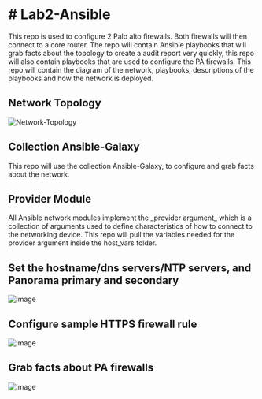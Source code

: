 <h1># Lab2-Ansible </h1>
This repo is used to configure 2 Palo alto firewalls. Both firewalls will then connect to a core router. 
The repo will contain Ansible playbooks that will grab facts about the topology to create a audit report very quickly, this repo will also contain playbooks that are used to configure the PA firewalls. 
This repo will contain the diagram of the network, playbooks, descriptions of the playbooks and how the network is deployed. 


<h2> Network Topology </h2>

![Network-Topology](https://user-images.githubusercontent.com/52250306/158625786-12b7afa1-688a-4e7c-be94-35b28b8a7b0e.jpg)

<h2> Collection Ansible-Galaxy </h2>
This repo will use the collection Ansible-Galaxy, to configure and grab facts about the network. 

<h2> Provider Module </h2>
All Ansible network modules implement the _provider argument_ which is a collection of arguments used to define characteristics of how to connect to the networking device. This repo will pull the variables needed for the provider argument inside the host_vars folder. 

<h2> Set the hostname/dns servers/NTP servers, and Panorama primary and secondary </h2>

![image](https://user-images.githubusercontent.com/52250306/158626262-9a654572-d83b-44f2-89e8-ffeefdf60843.png)

<h2> Configure sample HTTPS firewall rule </h2> 

![image](https://user-images.githubusercontent.com/52250306/158628197-ef0c192b-e09c-4624-b5d8-16e4316e9d23.png)

<h2> Grab facts about PA firewalls </h2> 

![image](https://user-images.githubusercontent.com/52250306/158628467-c255c36c-17d6-44cb-8d61-f9a525682963.png)

